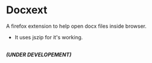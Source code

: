 # Docxext
A firefox extension to help open docx files inside browser.
- It uses jszip for it's working.
<br>
<b><i>(UNDER DEVELOPEMENT)</i><b>
